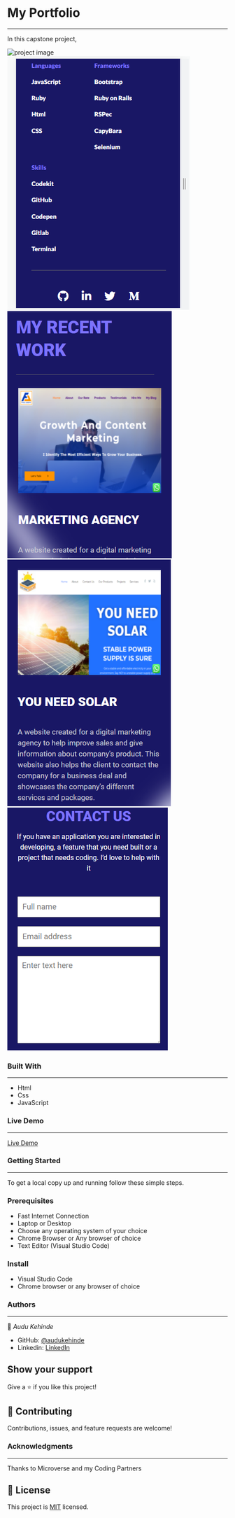 # My Portfolio
---
In this capstone project,  

![project image](\Documents\microverse\mdgcapstone\img)
![project image](https://github.com/audukehinde/portfolio/blob/menubranch/img/portfolio%20mobile2.PNG)
![project Image](https://github.com/audukehinde/portfolio/blob/footer-section/img/recent%20work.PNG)
![project image](https://github.com/audukehinde/portfolio/blob/footer-section/img/recent-work3.PNG)
![project image](https://github.com/audukehinde/portfolio/blob/footer-section/img/recent-work4.PNG)

### Built With
---
* Html
* Css
* JavaScript

### Live Demo
---
[Live Demo](https://audukehinde.github.io/portfolio/)


### Getting Started
---
To get a local copy up and running follow these simple steps.


### Prerequisites
* Fast Internet Connection
* Laptop or Desktop
* Choose any operating system of your choice
* Chrome Browser or Any browser of choice
* Text Editor (Visual Studio Code)


### Install
* Visual Studio Code
* Chrome browser or any browser of choice


### Authors
---
👤 *Audu Kehinde*

* GitHub: [@audukehinde](https://github.com/audukehindea)
* Linkedin: [LinkedIn](https://www.linkedin.com/in/kehinde-audu-a44926175/)


## Show your support

Give a ⭐ if you like this project!

## 🤝 Contributing

Contributions, issues, and feature requests are welcome!


### Acknowledgments
---
Thanks to Microverse and my Coding Partners

## 📝 License

This project is [MIT](./MIT.md) licensed.


